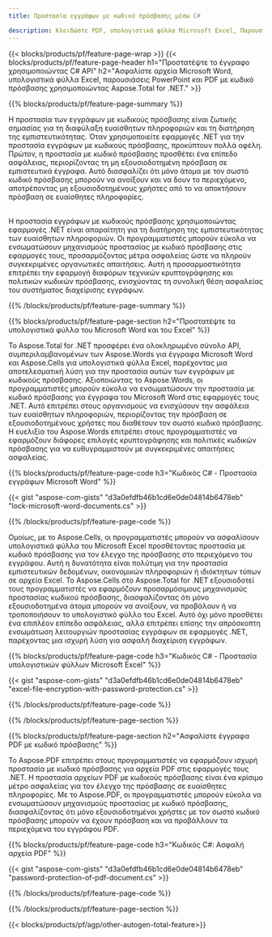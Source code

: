 ```yaml
---
title: Προστασία εγγράφων με κωδικό πρόσβασης μέσω C# 

description: Κλειδώστε PDF, υπολογιστικά φύλλα Microsoft Excel, Παρουσιάσεις PowerPoint και έγγραφα Word με κωδικούς πρόσβασης μέσω της εφαρμογής σας C#. Εφαρμόστε την προστασία με κωδικό πρόσβασης με ευκολία.
---
```


{{< blocks/products/pf/feature-page-wrap >}}
{{< blocks/products/pf/feature-page-header h1="Προστατέψτε το έγγραφο χρησιμοποιώντας C# API" h2="Ασφαλίστε αρχεία Microsoft Word, υπολογιστικά φύλλα Excel, παρουσιάσεις PowerPoint και PDF με κωδικό πρόσβασης χρησιμοποιώντας Aspose.Total for .NET." >}}

{{% blocks/products/pf/feature-page-summary %}}

Η προστασία των εγγράφων με κωδικούς πρόσβασης είναι ζωτικής σημασίας για τη διαφύλαξη ευαίσθητων πληροφοριών και τη διατήρηση της εμπιστευτικότητας. Όταν χρησιμοποιείτε εφαρμογές .NET για την προστασία εγγράφων με κωδικούς πρόσβασης, προκύπτουν πολλά οφέλη. Πρώτον, η προστασία με κωδικό πρόσβασης προσθέτει ένα επίπεδο ασφάλειας, περιορίζοντας τη μη εξουσιοδοτημένη πρόσβαση σε εμπιστευτικά έγγραφα. Αυτό διασφαλίζει ότι μόνο άτομα με τον σωστό κωδικό πρόσβασης μπορούν να ανοίξουν και να δουν το περιεχόμενο, αποτρέποντας μη εξουσιοδοτημένους χρήστες από το να αποκτήσουν πρόσβαση σε ευαίσθητες πληροφορίες. <br /><br />

Η προστασία εγγράφων με κωδικούς πρόσβασης χρησιμοποιώντας εφαρμογές .NET είναι απαραίτητη για τη διατήρηση της εμπιστευτικότητας των ευαίσθητων πληροφοριών. Οι προγραμματιστές μπορούν εύκολα να ενσωματώσουν μηχανισμούς προστασίας με κωδικό πρόσβασης στις εφαρμογές τους, προσαρμόζοντας μέτρα ασφαλείας ώστε να πληρούν συγκεκριμένες οργανωτικές απαιτήσεις. Αυτή η προσαρμοστικότητα επιτρέπει την εφαρμογή διαφόρων τεχνικών κρυπτογράφησης και πολιτικών κωδικών πρόσβασης, ενισχύοντας τη συνολική θέση ασφαλείας του συστήματος διαχείρισης εγγράφων.

{{% /blocks/products/pf/feature-page-summary  %}}


{{% blocks/products/pf/feature-page-section  h2="Προστατέψτε τα υπολογιστικά φύλλα του Microsoft Word και του Excel" %}}

Το Aspose.Total for .NET προσφέρει ένα ολοκληρωμένο σύνολο API, συμπεριλαμβανομένων των Aspose.Words για έγγραφα Microsoft Word και Aspose.Cells για υπολογιστικά φύλλα Excel, παρέχοντας μια αποτελεσματική λύση για την προστασία αυτών των εγγράφων με κωδικούς πρόσβασης. Αξιοποιώντας το Aspose.Words, οι προγραμματιστές μπορούν εύκολα να ενσωματώσουν την προστασία με κωδικό πρόσβασης για έγγραφα του Microsoft Word στις εφαρμογές τους .NET. Αυτό επιτρέπει στους οργανισμούς να ενισχύσουν την ασφάλεια των ευαίσθητων πληροφοριών, περιορίζοντας την πρόσβαση σε εξουσιοδοτημένους χρήστες που διαθέτουν τον σωστό κωδικό πρόσβασης. Η ευελιξία του Aspose.Words επιτρέπει στους προγραμματιστές να εφαρμόζουν διάφορες επιλογές κρυπτογράφησης και πολιτικές κωδικών πρόσβασης για να ευθυγραμμιστούν με συγκεκριμένες απαιτήσεις ασφαλείας. <br />

{{% blocks/products/pf/feature-page-code h3="Κωδικός C# - Προστασία εγγράφων Microsoft Word" %}}

{{< gist "aspose-com-gists" "d3a0efdfb46b1cd6e0de04814b6478eb" "lock-microsoft-word-documents.cs" >}}

{{% /blocks/products/pf/feature-page-code  %}}

Ομοίως, με το Aspose.Cells, οι προγραμματιστές μπορούν να ασφαλίσουν υπολογιστικά φύλλα του Microsoft Excel προσθέτοντας προστασία με κωδικό πρόσβασης για τον έλεγχο της πρόσβασης στο περιεχόμενο του εγγράφου. Αυτή η δυνατότητα είναι πολύτιμη για την προστασία εμπιστευτικών δεδομένων, οικονομικών πληροφοριών ή ιδιόκτητων τύπων σε αρχεία Excel. Το Aspose.Cells στο Aspose.Total for .NET εξουσιοδοτεί τους προγραμματιστές να εφαρμόζουν προσαρμόσιμους μηχανισμούς προστασίας κωδικού πρόσβασης, διασφαλίζοντας ότι μόνο εξουσιοδοτημένα άτομα μπορούν να ανοίξουν, να προβάλουν ή να τροποποιήσουν το υπολογιστικό φύλλο του Excel. Αυτό όχι μόνο προσθέτει ένα επιπλέον επίπεδο ασφάλειας, αλλά επιτρέπει επίσης την απρόσκοπτη ενσωμάτωση λειτουργιών προστασίας εγγράφων σε εφαρμογές .NET, παρέχοντας μια ισχυρή λύση για ασφαλή διαχείριση εγγράφων.

{{% blocks/products/pf/feature-page-code h3="Κωδικός C# - Προστασία υπολογιστικών φύλλων Microsoft Excel" %}}

{{< gist "aspose-com-gists" "d3a0efdfb46b1cd6e0de04814b6478eb" "excel-file-encryption-with-password-protection.cs" >}}

{{% /blocks/products/pf/feature-page-code  %}}

{{% /blocks/products/pf/feature-page-section %}}

{{% blocks/products/pf/feature-page-section  h2="Ασφαλίστε έγγραφα PDF με κωδικό πρόσβασης" %}}

Το Aspose.PDF επιτρέπει στους προγραμματιστές να εφαρμόζουν ισχυρή προστασία με κωδικό πρόσβασης για αρχεία PDF στις εφαρμογές τους .NET. Η προστασία αρχείων PDF με κωδικούς πρόσβασης είναι ένα κρίσιμο μέτρο ασφαλείας για τον έλεγχο της πρόσβασης σε ευαίσθητες πληροφορίες. Με το Aspose.PDF, οι προγραμματιστές μπορούν εύκολα να ενσωματώσουν μηχανισμούς προστασίας με κωδικό πρόσβασης, διασφαλίζοντας ότι μόνο εξουσιοδοτημένοι χρήστες με τον σωστό κωδικό πρόσβασης μπορούν να έχουν πρόσβαση και να προβάλλουν τα περιεχόμενα του εγγράφου PDF. <br />

{{% blocks/products/pf/feature-page-code h3="Κωδικός C#: Ασφαλή αρχεία PDF" %}}

{{< gist "aspose-com-gists" "d3a0efdfb46b1cd6e0de04814b6478eb" "password-protection-of-pdf-document.cs" >}}

{{% /blocks/products/pf/feature-page-code  %}}

{{% /blocks/products/pf/feature-page-section %}}

{{< blocks/products/pf/agp/other-autogen-total-feature>}}